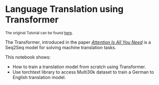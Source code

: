 # Language Translation using Transformer
<sub>The original Tutorial can be found [here](https://pytorch.org/tutorials/beginner/translation_transformer.html).</sub>

The Transformer, introduced in the paper *[Attention Is All You Need](https://arxiv.org/abs/1706.03762)* is a Seq2Seq model for solving machine translation tasks.

  This notebook shows:
- How to train a translation model from scratch using Transformer.
- Use torchtext library to access Multi30k dataset to train a German to English translation model.
